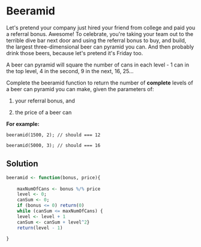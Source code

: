 # Beeramid

Let's pretend your company just hired your friend from college and paid you a referral bonus. Awesome! To celebrate, you're taking your team out to the terrible dive bar next door and using the referral bonus to buy, and build, the largest three-dimensional beer can pyramid you can. And then probably drink those beers, because let's pretend it's Friday too.

A beer can pyramid will square the number of cans in each level - 1 can in the top level, 4 in the second, 9 in the next, 16, 25...

Complete the beeramid function to return the number of **complete** levels of a beer can pyramid you can make, given the parameters of:

1. your referral bonus, and

1. the price of a beer can

**For example:**

`beeramid(1500, 2); // should === 12`

`beeramid(5000, 3); // should === 16`

## Solution

```R
beeramid <- function(bonus, price){
  
    maxNumOfCans <- bonus %/% price
    level <- 0;
    canSum <- 0;
    if (bonus <= 0) return(0)
    while (canSum <= maxNumOfCans) {
    level <- level + 1
    canSum <- canSum + level^2}
    return(level - 1)
    
}
```
